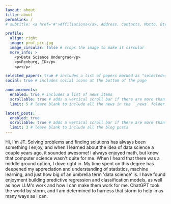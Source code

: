 ```yaml
---
layout: about
title: about
permalink: /
# subtitle: <a href='#'>Affiliations</a>. Address. Contacts. Motto. Etc.

profile:
  align: right
  image: prof_pic.jpg
  image_circular: false # crops the image to make it circular
  more_info: >
    <p>Data Science Undergrad</p>
    <p>Rexburg, ID</p>
    <p></p>

selected_papers: true # includes a list of papers marked as "selected={true}"
social: true # includes social icons at the bottom of the page

announcements:
  enabled: true # includes a list of news items
  scrollable: true # adds a vertical scroll bar if there are more than 3 news items
  limit: 5 # leave blank to include all the news in the `_news` folder

latest_posts:
  enabled: true
  scrollable: true # adds a vertical scroll bar if there are more than 3 new posts items
  limit: 3 # leave blank to include all the blog posts
---
```


Hi, I'm JT. Solving problems and finding solutions has always been something I enjoy, and when I learned about the idea of data science a couple years ago, it sounded awesome! I always enjoyed math, but knew that computer science wasn't quite for me. When I heard that there was a middle ground option, I dove right in. My time spent on this degree has deepened my appreciation and understanding of statistics, machine learning, and just how big of an umbrella term 'data science' is. I have found enjoyment building predictive regression and classification models, as well as how LLM's work and how I can make them work for me. ChatGPT took the world by storm, and I am determined to harness that storm to help in as many ways as I can.



